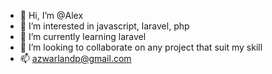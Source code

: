 - 👋 Hi, I’m @Alex
- 👀 I’m interested in javascript, laravel, php
- 🌱 I’m currently learning laravel
- 💞️ I’m looking to collaborate on any project that suit my skill
- 📫 azwarlandp@gmail.com

<!---
Azwarland/Azwarland is a ✨ special ✨ repository because its `README.md` (this file) appears on your GitHub profile.
You can click the Preview link to take a look at your changes.
--->
